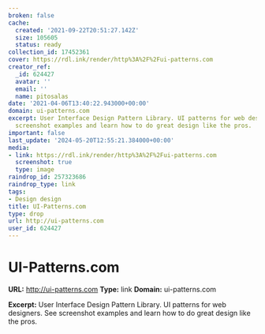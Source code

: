 ```yaml
---
broken: false
cache:
  created: '2021-09-22T20:51:27.142Z'
  size: 105605
  status: ready
collection_id: 17452361
cover: https://rdl.ink/render/http%3A%2F%2Fui-patterns.com
creator_ref:
  _id: 624427
  avatar: ''
  email: ''
  name: pitosalas
date: '2021-04-06T13:40:22.943000+00:00'
domain: ui-patterns.com
excerpt: User Interface Design Pattern Library. UI patterns for web designers. See
  screenshot examples and learn how to do great design like the pros.
important: false
last_update: '2024-05-20T12:55:21.384000+00:00'
media:
- link: https://rdl.ink/render/http%3A%2F%2Fui-patterns.com
  screenshot: true
  type: image
raindrop_id: 257323686
raindrop_type: link
tags:
- Design design
title: UI-Patterns.com
type: drop
url: http://ui-patterns.com
user_id: 624427
---
```


# UI-Patterns.com

**URL:** http://ui-patterns.com
**Type:** link
**Domain:** ui-patterns.com

**Excerpt:** User Interface Design Pattern Library. UI patterns for web designers. See screenshot examples and learn how to do great design like the pros.
